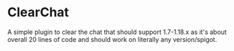 # ClearChat
A simple plugin to clear the chat that should support 1.7-1.18.x as it's about overall 20 lines of code and should work on literally any version/spigot.
